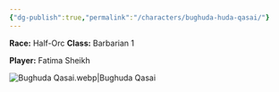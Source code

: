```yaml
---
{"dg-publish":true,"permalink":"/characters/bughuda-huda-qasai/"}
---
```


**Race:** Half-Orc
**Class:** Barbarian 1

**Player:** Fatima Sheikh

![Bughuda Qasai.webp|Bughuda Qasai](/img/user/Assets/Bughuda%20Qasai.webp)
